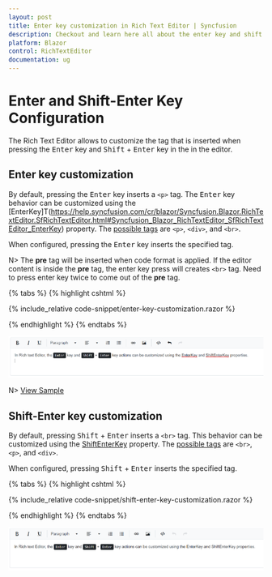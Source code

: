 ```yaml
---
layout: post
title: Enter key customization in Rich Text Editor | Syncfusion
description: Checkout and learn here all about the enter key and shift + enter key customization feature in RichTextEditor and more.
platform: Blazor
control: RichTextEditor
documentation: ug
---
```


# Enter and Shift-Enter Key Configuration

The Rich Text Editor allows to customize the tag that is inserted when pressing the <kbd>Enter</kbd> key and <kbd>Shift</kbd> + <kbd>Enter</kbd> key in the in the editor.

## Enter key customization

By default, pressing the <kbd>Enter</kbd> key inserts a `<p>` tag. The <kbd>Enter</kbd> key behavior can be customized using the [EnterKey]T(https://help.syncfusion.com/cr/blazor/Syncfusion.Blazor.RichTextEditor.SfRichTextEditor.html#Syncfusion_Blazor_RichTextEditor_SfRichTextEditor_EnterKey) property. The [possible tags](https://help.syncfusion.com/cr/blazor/Syncfusion.Blazor.RichTextEditor.EnterKeyTag.html) are `<p>`, `<div>`, and `<br>`.

When configured, pressing the <kbd>Enter</kbd> key inserts the specified tag.

N> The **pre** tag will be inserted when code format is applied. If the editor content is inside the **pre** tag, the enter key press will creates `<br>` tag. Need to press enter key twice to come out of the **pre** tag.

{% tabs %}
{% highlight cshtml %}

{% include_relative code-snippet/enter-key-customization.razor %}

{% endhighlight %}
{% endtabs %}

![Blazor Rich Text Editor Enter key configuration](./images/blazor-richtexteditor-enter-key.png)

N> [View Sample](https://blazor.syncfusion.com/demos/rich-text-editor/enterkeyconfiguration)

## Shift-Enter key customization

By default, pressing <kbd>Shift</kbd> + <kbd>Enter</kbd> inserts a `<br>` tag. This behavior can be customized using the [ShiftEnterKey](https://help.syncfusion.com/cr/blazor/Syncfusion.Blazor.RichTextEditor.SfRichTextEditor.html#Syncfusion_Blazor_RichTextEditor_SfRichTextEditor_ShiftEnterKey) property. The [possible tags](https://help.syncfusion.com/cr/blazor/Syncfusion.Blazor.RichTextEditor.ShiftEnterKeyTag.html) are `<br>`, `<p>`, and `<div>`.

When configured, pressing <kbd>Shift</kbd> + <kbd>Enter</kbd> inserts the specified tag.

{% tabs %}
{% highlight cshtml %}

{% include_relative code-snippet/shift-enter-key-customization.razor %}

{% endhighlight %}
{% endtabs %}


![Blazor Rich Text Editor Shift+Enter key configuration](./images/blazor-richtexteditor-shift-enter-key.png)